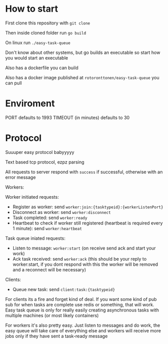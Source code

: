 # How to start

First clone this repository with `git clone`

Then inside cloned folder run `go build`

On linux run `./easy-task-queue`

Don't know about other systems, but go builds an executable so start how you would start an executable

Also has a dockerfile you can build

Also has a docker image published at `rotoronttonen/easy-task-queue` you can pull

# Enviroment

PORT defaults to 1993
TIMEOUT (in minutes) defaults to 30

# Protocol

Suuuper easy protocol babyyyyy

Text based tcp protocol, ezpz parsing

All requests to server respond with `success` if successful, otherwise with an error message

Workers:

Worker initiated requests:

- Register as worker: send `worker:join:{tasktypeid}:{workerListenPort}`
- Disconnect as worker: send `worker:disconnect`
- Task completed: send `worker:ready`
- Heartbeat to check if worker still registered (heartbeat is required every 1 minute): send `worker:heartbeat`

Task queue iniated requests:

- Listen to message: `worker:start` (on receive send ack and start your work)
- Ack task received: send `worker:ack` (this should be your reply to worker:start, if you dont respond with this the worker will be removed and a reconnect will be necessary)

Clients:

- Queue new task: send `client:task:{tasktypeid}`

For clients its a fire and forget kind of deal. If you want some kind of pub sub for when tasks are complete use redis or something, that will work. Easy task queue is only for really easily creating asynchronous tasks with multiple machines (or most likely containers)

For workers it's also pretty easy. Just listen to messages and do work, the easy queue will take care of everything else and workers will receive more jobs only if they have sent a task-ready message
